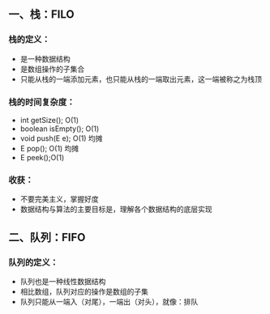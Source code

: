 ## 一、栈：FILO

### 栈的定义：

- 是一种数据结构
- 是数组操作的子集合
- 只能从栈的一端添加元素，也只能从栈的一端取出元素，这一端被称之为栈顶

### 栈的时间复杂度：

- int getSize(); O(1)
- boolean isEmpty(); O(1)
- void push(E e); O(1) 均摊
- E pop(); O(1) 均摊
- E peek();O(1)

### 收获：

- 不要完美主义，掌握好度
- 数据结构与算法的主要目标是，理解各个数据结构的底层实现

## 二、队列：FIFO
### 队列的定义：
- 队列也是一种线性数据结构
- 相比数组，队列对应的操作是数组的子集
- 队列只能从一端入（对尾），一端出（对头），就像：排队
